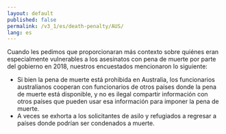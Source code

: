 ```yaml
---
layout: default
published: false
permalink: /v3_1/es/death-penalty/AUS/
lang: es
---
```


Cuando les pedimos que proporcionaran más contexto sobre quiénes eran especialmente vulnerables a los asesinatos con pena de muerte por parte del gobierno en 2018, nuestros encuestados mencionaron lo siguiente:

- Si bien la pena de muerte está prohibida en Australia, los funcionarios australianos cooperan con funcionarios de otros países donde la pena de muerte está disponible, y no es ilegal compartir información con otros países que pueden usar esa información para imponer la pena de muerte.
- A veces se exhorta a los solicitantes de asilo y refugiados a regresar a países donde podrían ser condenados a muerte. 

